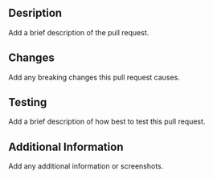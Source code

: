 ## Desription
Add a brief description of the pull request.

## Changes
Add any breaking changes this pull request causes.

## Testing
Add a brief description of how best to test this pull request.

## Additional Information
Add any additional information or screenshots.
